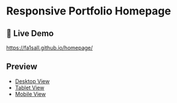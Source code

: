 # Responsive Portfolio Homepage

## 🔗 Live Demo

https://fa1sall.github.io/homepage/

## Preview

- [Desktop View](./assets/preview/preview-desktop.jpeg)
- [Tablet View](./assets//preview/preview-tablet.png)
- [Mobile View](./assets//preview/preview-mobile.png)

